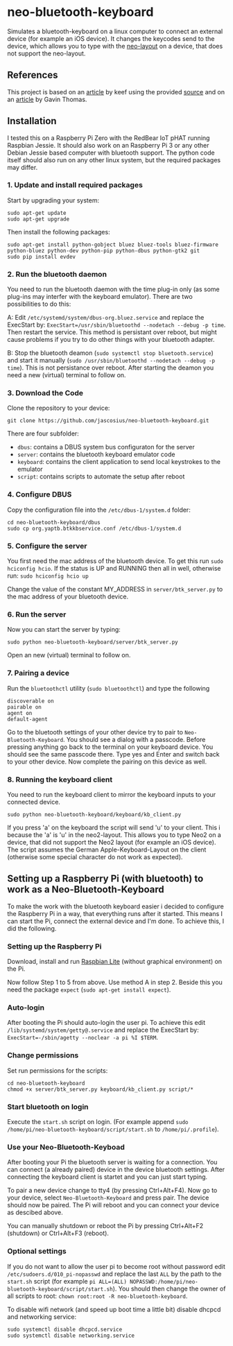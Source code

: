 # neo-bluetooth-keyboard

Simulates a bluetooth-keyboard on a linux computer to connect an external device (for example an iOS device). It changes the keycodes send to the device, which allows you to type with the [neo-layout](http://neo-layout.org/) on a device, that does not support the neo-layout.

## References

This project is based on an [article](http://yetanotherpointlesstechblog.blogspot.de/2016/04/emulating-bluetooth-keyboard-with.html) by keef using the provided [source](https://github.com/yaptb/BlogCode) and on an [article](https://www.gadgetdaily.xyz/emulate-a-bluetooth-keyboard-with-the-raspberry-pi) by Gavin Thomas.

## Installation

I tested this on a Raspberry Pi Zero with the RedBear IoT pHAT running Raspbian Jessie. It should also work on an Raspberry Pi 3 or any other Debian Jessie based computer with bluetooth support. The python code itself should also run on any other linux system, but the required packages may differ.

### 1. Update and install required packages

Start by upgrading your system:
```
sudo apt-get update
sudo apt-get upgrade
```

Then install the following packages:
```
sudo apt-get install python-gobject bluez bluez-tools bluez-firmware python-bluez python-dev python-pip python-dbus python-gtk2 git
sudo pip install evdev
```

### 2. Run the bluetooth daemon

You need to run the bluetooth daemon with the time plug-in only (as some plug-ins may interfer with the keyboard emulator). There are two possibilities to do this:

A: Edit `/etc/systemd/system/dbus-org.bluez.service` and replace the ExecStart by: `ExecStart=/usr/sbin/bluetoothd --nodetach --debug -p time`. Then restart the service. This method is persistant over reboot, but might cause problems if you try to do other things with your bluetooth adapter.

B: Stop the bluetooth deamon (`sudo systemctl stop bluetooth.service`) and start it manually (`sudo /usr/sbin/bluetoothd --nodetach --debug -p time`). This is not persistance over reboot. After starting the deamon you need a new (virtual) terminal to follow on.

### 3. Download the Code

Clone the repository to your device:
```
git clone https://github.com/jascosius/neo-bluetooth-keyboard.git
```
There are four subfolder:
* `dbus`: contains a DBUS system bus configuraton for the server
* `server`: contains the bluetooth keyboard emulator code
* `keyboard`: contains the client application to send local keystrokes to the emulator
* `script`: contains scripts to automate the setup after reboot

### 4. Configure DBUS

Copy the configuration file into the `/etc/dbus-1/system.d` folder:
```
cd neo-bluetooth-keyboard/dbus
sudo cp org.yaptb.btkkbservice.conf /etc/dbus-1/system.d
```

### 5. Configure the server

You first need the mac address of the bluetooth device. To get this run `sudo hciconfig hcio`. If the status is UP and RUNNING then all in well, otherwise run: `sudo hciconfig hcio up`

Change the value of the constant MY_ADDRESS in `server/btk_server.py` to the mac address of your bluetooth device.


### 6. Run the server
Now you can start the server by typing:
```
sudo python neo-bluetooth-keyboard/server/btk_server.py
```

Open an new (virtual) terminal to follow on.

### 7. Pairing a device

Run the `bluetoothctl` utility (`sudo bluetoothctl`) and type the following
```
discoverable on
pairable on
agent on
default-agent
```

Go to the bluetooth settings of your other device try to pair to `Neo-Bluetooth-Keyboard`. You should see a dialog with a passcode. Before pressing anything go back to the terminal on your keyboard device. You should see the same passcode there. Type yes and Enter and switch back to your other device. Now complete the pairing on this device as well.

### 8. Running the keyboard client

You need to run the keyboard client to mirror the keyboard inputs to your connected device.
```
sudo python neo-bluetooth-keyboard/keyboard/kb_client.py
```

If you press 'a' on the keyboard the script will send 'u' to your client. This i because the 'a' is 'u' in the neo2-layout. This allows you to type Neo2 on a device, that did not support the Neo2 layout (for example an iOS device). The script assumes the German Apple-Keyboard-Layout on the client (otherwise some special character do not work as expected).

## Setting up a Raspberry Pi (with bluetooth) to work as a Neo-Bluetooth-Keyboard

To make the work with the bluetooth keyboard easier i decided to configure the Raspberry Pi in a way, that everything runs after it started. This means I can start the Pi, connect the external device and I'm done. To achieve this, I did the following.

### Setting up the Raspberry Pi

Download, install and run [Raspbian Lite](https://www.raspberrypi.org/downloads/raspbian) (without graphical environment) on the Pi.

Now follow Step 1 to 5 from above. Use method A in step 2. Beside this you need the package `expect` (`sudo apt-get install expect`).

### Auto-login

After booting the Pi should auto-login the user pi. To achieve this edit `/lib/systemd/system/getty@.service` and replace the ExecStart by: `ExecStart=-/sbin/agetty --noclear -a pi %I $TERM`. 

### Change permissions

Set run permissions for the scripts:
```
cd neo-bluetooth-keyboard
chmod +x server/btk_server.py keyboard/kb_client.py script/*
```

### Start bluetooth on login

Execute the `start.sh` script on login. (For example append `sudo /home/pi/neo-bluetooth-keyboard/script/start.sh` to `/home/pi/.profile`).

### Use your Neo-Bluetooth-Keyboad

After booting your Pi the bluetooth server is waiting for a connection. You can connect (a already paired) device in the device bluetooth settings. After connecting the keyboard client is startet and you can just start typing.

To pair a new device change to tty4 (by pressing Ctrl+Alt+F4). Now go to your device, select `Neo-Bluetooth-Keyboard` and press pair. The device should now be paired. The Pi will reboot and you can connect your device as descibed above.

You can manually shutdown or reboot the Pi by pressing Ctrl+Alt+F2 (shutdown) or Ctrl+Alt+F3 (reboot).

### Optional settings

If you do not want to allow the user pi to become root without password edit `/etc/sudoers.d/010_pi-nopasswd` and replace the last `ALL` by the path to the `start.sh` script (for example `pi ALL=(ALL) NOPASSWD:/home/pi/neo-bluetooth-keyboard/script/start.sh`).
You should then change the owner of all scripts to root: `chown root:root -R neo-bluetooth-keyboard`.

To disable wifi network (and speed up boot time a little bit) disable dhcpcd and networking service:
```
sudo systemctl disable dhcpcd.service
sudo systemctl disable networking.service
```
